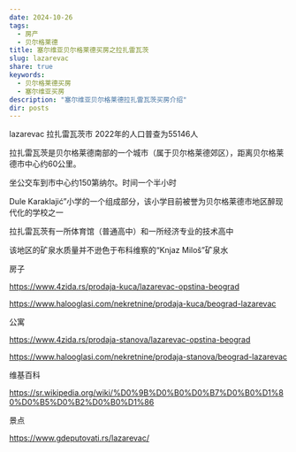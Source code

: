 ```yaml
---
date: 2024-10-26
tags:
  - 房产
  - 贝尔格莱德
title: 塞尔维亚贝尔格莱德买房之拉扎雷瓦茨
slug: lazarevac
share: true
keywords:
  - 贝尔格莱德买房
  - 塞尔维亚买房
description: "塞尔维亚贝尔格莱德拉扎雷瓦茨买房介绍"
dir: posts
---
```


lazarevac 拉扎雷瓦茨市 2022年的人口普查为55146人

拉扎雷瓦茨是贝尔格莱德南部的一个城市（属于贝尔格莱德郊区），距离贝尔格莱德市中心约60公里。

坐公交车到市中心约150第纳尔。时间一个半小时

Dule Karaklajić”小学的一个组成部分，该小学目前被誉为贝尔格莱德市地区醉现代化的学校之一

拉扎雷瓦茨有一所体育馆（普通高中）和一所经济专业的技术高中

该地区的矿泉水质量并不逊色于布科维察的“Knjaz Miloš”矿泉水

房子

https://www.4zida.rs/prodaja-kuca/lazarevac-opstina-beograd


https://www.halooglasi.com/nekretnine/prodaja-kuca/beograd-lazarevac



公寓

https://www.4zida.rs/prodaja-stanova/lazarevac-opstina-beograd

https://www.halooglasi.com/nekretnine/prodaja-stanova/beograd-lazarevac


维基百科

https://sr.wikipedia.org/wiki/%D0%9B%D0%B0%D0%B7%D0%B0%D1%80%D0%B5%D0%B2%D0%B0%D1%86

景点

https://www.gdeputovati.rs/lazarevac/